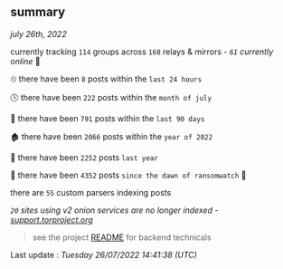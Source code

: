 
## summary
_july 26th, 2022_

currently tracking `114` groups across `168` relays & mirrors - _`61` currently online_ 📡

⏲ there have been `8` posts within the `last 24 hours`

🕓 there have been `222` posts within the `month of july`

📅 there have been `791` posts within the `last 90 days`

🏚 there have been `2066` posts within the `year of 2022`

🚀 there have been `2252` posts `last year`

🦕 there have been `4352` posts `since the dawn of ransomwatch` 🐣

there are `55` custom parsers indexing posts

_`20` sites using v2 onion services are no longer indexed - [support.torproject.org](https://support.torproject.org/onionservices/v2-deprecation/)_

> see the project [README](https://github.com/jmousqueton/ransomwatch#readme) for backend technicals



Last update : _Tuesday 26/07/2022 14:41:38 (UTC)_

